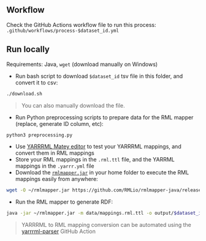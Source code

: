 ## Workflow

Check the GitHub Actions workflow file to run this process: `.github/workflows/process-$dataset_id.yml`

## Run locally

Requirements: Java, `wget` (download manually on Windows)

* Run bash script to download `$dataset_id` tsv file in this folder, and convert it to csv:

```bash
./download.sh
```

> You can also manually download the file.

* Run Python preprocessing scripts to prepare data for the RML mapper (replace, generate ID column, etc):

```bash
python3 preprocessing.py
```

* Use [YARRRML Matey editor](https://rml.io/yarrrml/matey/) to test your YARRRML mappings, and convert them in RML mappings
* Store your RML mappings in the `.rml.ttl` file, and the YARRML mappings in the `.yarrr.yml` file
* Download the [`rmlmapper.jar`](https://github.com/RMLio/rmlmapper-java/releases) in your home folder to execute the RML mappings easily from anywhere:

```bash
wget -O ~/rmlmapper.jar https://github.com/RMLio/rmlmapper-java/releases/download/v4.9.1/rmlmapper-4.9.1.jar
```

* Run the RML mapper to generate RDF:

```bash
java -jar ~/rmlmapper.jar -m data/mappings.rml.ttl -o output/$dataset_id.ttl
```

> YARRRML to RML mapping conversion can be automated using the [yarrrml-parser](https://github.com/RMLio/yarrrml-parser) GitHub Action
